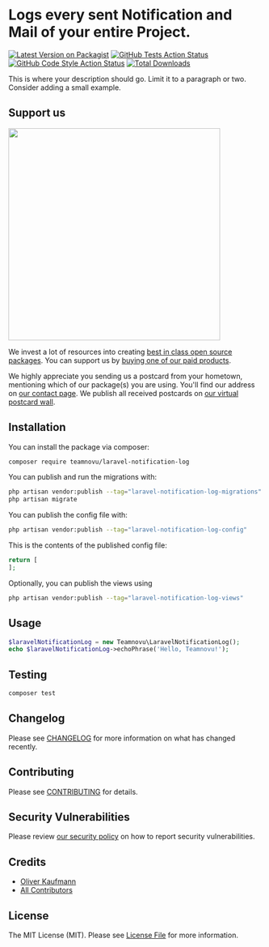 # Logs every sent Notification and Mail of your entire Project.

[![Latest Version on Packagist](https://img.shields.io/packagist/v/teamnovu/laravel-notification-log.svg?style=flat-square)](https://packagist.org/packages/teamnovu/laravel-notification-log)
[![GitHub Tests Action Status](https://img.shields.io/github/workflow/status/teamnovu/laravel-notification-log/run-tests?label=tests)](https://github.com/teamnovu/laravel-notification-log/actions?query=workflow%3Arun-tests+branch%3Amain)
[![GitHub Code Style Action Status](https://img.shields.io/github/workflow/status/teamnovu/laravel-notification-log/Fix%20PHP%20code%20style%20issues?label=code%20style)](https://github.com/teamnovu/laravel-notification-log/actions?query=workflow%3A"Fix+PHP+code+style+issues"+branch%3Amain)
[![Total Downloads](https://img.shields.io/packagist/dt/teamnovu/laravel-notification-log.svg?style=flat-square)](https://packagist.org/packages/teamnovu/laravel-notification-log)

This is where your description should go. Limit it to a paragraph or two. Consider adding a small example.

## Support us

[<img src="https://github-ads.s3.eu-central-1.amazonaws.com/laravel-notification-log.jpg?t=1" width="419px" />](https://spatie.be/github-ad-click/laravel-notification-log)

We invest a lot of resources into creating [best in class open source packages](https://spatie.be/open-source). You can support us by [buying one of our paid products](https://spatie.be/open-source/support-us).

We highly appreciate you sending us a postcard from your hometown, mentioning which of our package(s) you are using. You'll find our address on [our contact page](https://spatie.be/about-us). We publish all received postcards on [our virtual postcard wall](https://spatie.be/open-source/postcards).

## Installation

You can install the package via composer:

```bash
composer require teamnovu/laravel-notification-log
```

You can publish and run the migrations with:

```bash
php artisan vendor:publish --tag="laravel-notification-log-migrations"
php artisan migrate
```

You can publish the config file with:

```bash
php artisan vendor:publish --tag="laravel-notification-log-config"
```

This is the contents of the published config file:

```php
return [
];
```

Optionally, you can publish the views using

```bash
php artisan vendor:publish --tag="laravel-notification-log-views"
```

## Usage

```php
$laravelNotificationLog = new Teamnovu\LaravelNotificationLog();
echo $laravelNotificationLog->echoPhrase('Hello, Teamnovu!');
```

## Testing

```bash
composer test
```

## Changelog

Please see [CHANGELOG](CHANGELOG.md) for more information on what has changed recently.

## Contributing

Please see [CONTRIBUTING](CONTRIBUTING.md) for details.

## Security Vulnerabilities

Please review [our security policy](../../security/policy) on how to report security vulnerabilities.

## Credits

- [Oliver Kaufmann](https://github.com/teamnovu)
- [All Contributors](../../contributors)

## License

The MIT License (MIT). Please see [License File](LICENSE.md) for more information.
